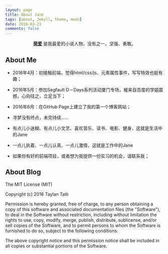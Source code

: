```yaml
---
layout: page
title: About Jane
tags: [about, Jekyll, theme, moon]
date: 2016-03-21
comments: false
---
```

    
<center><a href="http://taylantatli.github.io/Moon"><b>简爱</b></a> 是我最爱的小说人物，没有之一。坚强、勇敢。</center>

## About Me
* 2016年4月：初接触前端，觉得html/css/js、元素属性事件，写写特效也挺有趣；
* 2016年5月：参加Segfault D－Days系列活动厦门专场，被来自百度的学姐震撼，心向往之，立足当下；
* 2016年6月：在GitHub Page上建立了我的第一个博客网站；
* 寻梦没有终点，未完待续......


* 有点儿小迷糊、有点儿小文艺、喜欢音乐、读书、电影、健身，这就是生活中的Jane
* 一点儿执着、一点儿认真、一点儿激情，这就是工作中的Jane
* 如果你有好的前端项目，或者想为我提供一份实习的机会，请联系我；




## About Blog
The MIT License (MIT)

Copyright (c) 2016 Taylan Tatlı

Permission is hereby granted, free of charge, to any person obtaining a copy
of this software and associated documentation files (the "Software"), to deal
in the Software without restriction, including without limitation the rights
to use, copy, modify, merge, publish, distribute, sublicense, and/or sell
copies of the Software, and to permit persons to whom the Software is
furnished to do so, subject to the following conditions:

The above copyright notice and this permission notice shall be included in all
copies or substantial portions of the Software.


 
 
